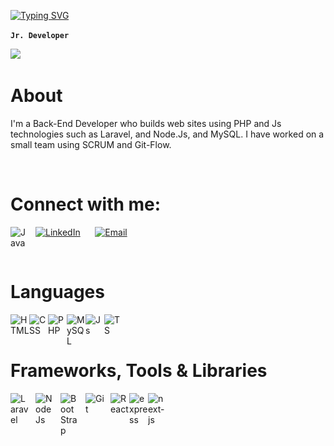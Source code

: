 <a href="https://git.io/typing-svg"><img src="https://readme-typing-svg.demolab.com?font=Fira+Code&color=54EBF8&duration=10000&pause=1000&repeat=false&width=435&lines=I'm+Ary+Daniel" alt="Typing SVG" /></a>

**`Jr. Developer`**

[//]: <> (**`Back-End Developer`**)
![](https://github-widgetbox.vercel.app/api/profile?username=AryDaniel&data=followers,repositories,stars,commits&theme=nautilus)

<!--
<p align="center">
  <a href="https://github.com/AryDaniel?tab=repositories&sort=stargazers">
    <img alt="total stars" title="Total stars on GitHub" src="https://custom-icon-badges.demolab.com/github/stars/AryDaniel?color=236ad3&style=for-the-badge&labelColor=1155ba&logo=star"/></a>
  <a href="https://github.com/AryDaniel?tab=followers">
    <img alt="followers" title="Follow me on Github" src="https://custom-icon-badges.demolab.com/github/followers/AryDaniel?color=236ad3&labelColor=1155ba&style=for-the-badge&logo=person-add&label=Follow&logoColor=white"/></a>
</p>
--> 
# About
I'm a Back-End Developer who builds web sites using PHP and Js technologies such as Laravel, and Node.Js, and MySQL. I have worked on a small team using SCRUM and Git-Flow.

[//]: <> (I love exploring new technologies.)

<br>

# Connect with me:

[<img src="https://cdn-icons-png.flaticon.com/512/174/174857.png" alt="LinkedIn" width="30" height="30">](https://www.linkedin.com/in/arydaniel/)
&nbsp;&nbsp;&nbsp;&nbsp;
[<img src="https://cdn-icons-png.flaticon.com/512/732/732200.png" alt="Email" width="30" height="30">](mailto:ary.05daniel@gmail.com)
[<img src="https://cdn.jsdelivr.net/gh/devicons/devicon@latest/icons/gitlab/gitlab-original.svg" align="left" alt="Java" width="30px" style="padding-right:10px"/>](https://gitlab.com/AryDaniel)

<br>

# Languages 
<img align="left" alt="HTML"    width="30px" src="https://cdn.jsdelivr.net/gh/devicons/devicon@latest/icons/html5/html5-original.svg" />          
<img align="left" alt="CSS"     width="30px" src="https://cdn.jsdelivr.net/gh/devicons/devicon@latest/icons/css3/css3-original.svg" />
<img align="left" alt="PHP"     width="30px" src="https://cdn.jsdelivr.net/gh/devicons/devicon@latest/icons/php/php-original.svg" />
<img align="left" alt="MySQL"   width="30px" src="https://cdn.jsdelivr.net/gh/devicons/devicon@latest/icons/mysql/mysql-original-wordmark.svg" />
<img align="left" alt="Js"      width="30px" src="https://cdn.jsdelivr.net/gh/devicons/devicon@latest/icons/javascript/javascript-original.svg" />
<img align="left" alt="TS"      width="30px" src="https://cdn.jsdelivr.net/gh/devicons/devicon@latest/icons/typescript/typescript-original.svg" />
          
[//]: <> (<img align="left" alt="Java" width="30px" style="padding-right:10px" src="https://cdn.jsdelivr.net/gh/devicons/devicon@latest/icons/cplusplus/cplusplus-original.svg" />)
[//]: <> (<img align="left" width="40" height="40" src="https://raw.githubusercontent.com/devicons/devicon/master/icons/java/java-original.svg"/>)

<br><br>

# Frameworks, Tools & Libraries

<img align="left" alt="Laravel"   width="30px" style="padding-right:10px" src="https://cdn.jsdelivr.net/gh/devicons/devicon@latest/icons/laravel/laravel-original.svg" />
<img align="left" alt="NodeJs"   width="30px" style="padding-right:10px" src="https://cdn.jsdelivr.net/gh/devicons/devicon@latest/icons/nodejs/nodejs-original-wordmark.svg" />
<img align="left" alt="BootStrap" width="30px" style="padding-right:10px" src="https://cdn.jsdelivr.net/gh/devicons/devicon@latest/icons/bootstrap/bootstrap-original.svg" />
<img align="left" alt="Git"     width="30px" style="padding-right:10px" src="https://cdn.jsdelivr.net/gh/devicons/devicon@latest/icons/git/git-original.svg" />
<img align="left" alt="React"    width="30px" src="https://cdn.jsdelivr.net/gh/devicons/devicon@latest/icons/react/react-original.svg" />
<img align="left" alt="express"    width="30px" src="https://cdn.jsdelivr.net/gh/devicons/devicon@latest/icons/express/express-original.svg" />
<img align="left" alt="next-js"    width="30px" src="https://cdn.jsdelivr.net/gh/devicons/devicon@latest/icons/nextjs/nextjs-original.svg" />
          
[//]: <> (<img align="left" alt="Java" width="30px" style="padding-right:10px" src="https://www.apachefriends.org/images/xampp-logo-ac950edf.svg" />)
[//]: <> (<img align="left" alt="Java" width="30px" style="padding-right:10px" src="https://herd.laravel.com/images/appicon.png" />)
[//]: <> (<img align="left" alt="Java" width="30px" style="padding-right:10px" src="https://cdn.jsdelivr.net/gh/devicons/devicon@latest/icons/vscode/vscode-original.svg" />)
[//]: <> (<img align="left" alt="Java" width="30px" style="padding-right:10px" src="https://cdn.jsdelivr.net/gh/devicons/devicon@latest/icons/illustrator/illustrator-plain.svg" />)
[//]: <> (<img align="left" alt="Java" width="30px" style="padding-right:10px" src="https://cdn.jsdelivr.net/gh/devicons/devicon@latest/icons/composer/composer-original.svg" />)
